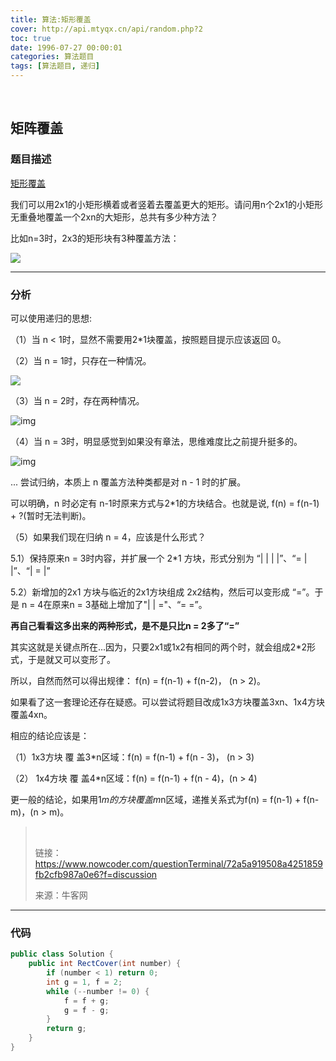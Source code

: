 ```yaml
---
title: 算法:矩形覆盖
cover: http://api.mtyqx.cn/api/random.php?2
toc: true
date: 1996-07-27 00:00:01
categories: 算法题目
tags: [算法题目, 递归]
---
```


<br/>

<!--more-->

## 矩阵覆盖

### 题目描述

[矩形覆盖](https://www.nowcoder.com/practice/72a5a919508a4251859fb2cfb987a0e6?tpId=13&tqId=11163&tPage=1&rp=1&ru=%2Fta%2Fcoding-interviews&qru=%2Fta%2Fcoding-interviews%2Fquestion-ranking)

我们可以用2x1的小矩形横着或者竖着去覆盖更大的矩形。请问用n个2x1的小矩形无重叠地覆盖一个2xn的大矩形，总共有多少种方法？ 

比如n=3时，2x3的矩形块有3种覆盖方法： 

![](https://uploadfiles.nowcoder.com/images/20200218/6384065_1581999858239_64E40A35BE277D7E7C87D4DCF588BE84)

****

### 分析

可以使用递归的思想:

（1）当 n < 1时，显然不需要用2*1块覆盖，按照题目提示应该返回 0。 

（2）当 n = 1时，只存在一种情况。 

![](https://uploadfiles.nowcoder.com/images/20160821/610669_1471715163771_7D5D4E0729A4FC3E473AD660E13B782E)

（3）当 n = 2时，存在两种情况。 

  ![img](https://uploadfiles.nowcoder.com/images/20160821/610669_1471715305312_F22B8EBDEC046FD7D7D93725B669BF33)  

（4）当 n = 3时，明显感觉到如果没有章法，思维难度比之前提升挺多的。 

  ![img](https://uploadfiles.nowcoder.com/images/20160821/610669_1471715340361_4A8CA1EA1EFD2C46E73DB31C97F30D48)  

  ... 尝试归纳，本质上 n 覆盖方法种类都是对 n - 1 时的扩展。 

  可以明确，n 时必定有 n-1时原来方式与2*1的方块结合。也就是说, f(n) = f(n-1) + ?(暂时无法判断)。 

（5）如果我们现在归纳 n = 4，应该是什么形式？ 

  5.1）保持原来n = 3时内容，并扩展一个 2*1 方块，形式分别为 “| | | |”、“= | |”、“| = |” 

  5.2）新增加的2x1 方块与临近的2x1方块组成 2x2结构，然后可以变形成 “=”。于是 n = 4在原来n =  3基础上增加了"| | ="、“= =”。 

**再自己看看这多出来的两种形式，是不是只比n =  2多了“=”**

其实这就是关键点所在...因为，只要2x1或1x2有相同的两个时，就会组成2*2形式，于是就又可以变形了。 

  所以，自然而然可以得出规律： f(n) = f(n-1) + f(n-2)， (n > 2)。

  

  如果看了这一套理论还存在疑惑。可以尝试将题目改成1x3方块覆盖3xn、1x4方块覆盖4xn。 

  相应的结论应该是： 

  （1）1x3方块  覆 盖3*n区域：f(n) = f(n-1) + f(n - 3)， (n > 3)

  （2） 1x4方块  覆 盖4*n区域：f(n) = f(n-1) + f(n - 4)，(n > 4)

  更一般的结论，如果用1*m的方块覆盖m*n区域，递推关系式为f(n) = f(n-1) + f(n-m)，(n > m)。

><br/>
>
>链接：https://www.nowcoder.com/questionTerminal/72a5a919508a4251859fb2cfb987a0e6?f=discussion
>
>来源：牛客网

****

### 代码

```java
public class Solution {
    public int RectCover(int number) {
        if (number < 1) return 0;
        int g = 1, f = 2;
        while (--number != 0) {
            f = f + g;
            g = f - g;
        }
        return g;
    }
}
```

